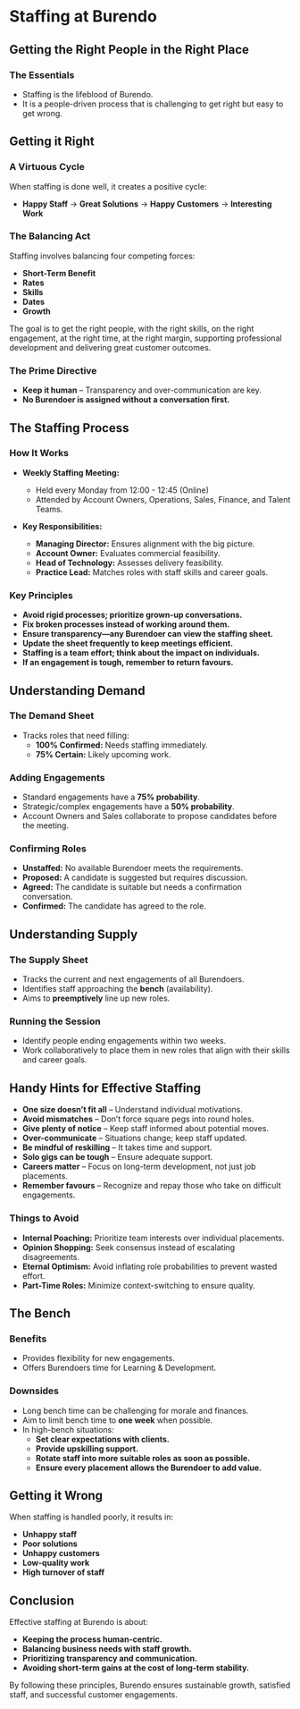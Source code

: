 # Staffing at Burendo

## Getting the Right People in the Right Place

### The Essentials
- Staffing is the lifeblood of Burendo.
- It is a people-driven process that is challenging to get right but easy to get wrong.

## Getting it Right

### A Virtuous Cycle
When staffing is done well, it creates a positive cycle:
- **Happy Staff** → **Great Solutions** → **Happy Customers** → **Interesting Work**

### The Balancing Act
Staffing involves balancing four competing forces:
- **Short-Term Benefit**
- **Rates**
- **Skills**
- **Dates**
- **Growth**

The goal is to get the right people, with the right skills, on the right engagement, at the right time, at the right margin, supporting professional development and delivering great customer outcomes.

### The Prime Directive
- **Keep it human** – Transparency and over-communication are key.
- **No Burendoer is assigned without a conversation first.**

## The Staffing Process

### How It Works
- **Weekly Staffing Meeting:**
  - Held every Monday from 12:00 - 12:45 (Online)
  - Attended by Account Owners, Operations, Sales, Finance, and Talent Teams.

- **Key Responsibilities:**
  - **Managing Director:** Ensures alignment with the big picture.
  - **Account Owner:** Evaluates commercial feasibility.
  - **Head of Technology:** Assesses delivery feasibility.
  - **Practice Lead:** Matches roles with staff skills and career goals.

### Key Principles
- **Avoid rigid processes; prioritize grown-up conversations.**
- **Fix broken processes instead of working around them.**
- **Ensure transparency—any Burendoer can view the staffing sheet.**
- **Update the sheet frequently to keep meetings efficient.**
- **Staffing is a team effort; think about the impact on individuals.**
- **If an engagement is tough, remember to return favours.**

## Understanding Demand

### The Demand Sheet
- Tracks roles that need filling:
  - **100% Confirmed:** Needs staffing immediately.
  - **75% Certain:** Likely upcoming work.

### Adding Engagements
- Standard engagements have a **75% probability**.
- Strategic/complex engagements have a **50% probability**.
- Account Owners and Sales collaborate to propose candidates before the meeting.

### Confirming Roles
- **Unstaffed:** No available Burendoer meets the requirements.
- **Proposed:** A candidate is suggested but requires discussion.
- **Agreed:** The candidate is suitable but needs a confirmation conversation.
- **Confirmed:** The candidate has agreed to the role.

## Understanding Supply

### The Supply Sheet
- Tracks the current and next engagements of all Burendoers.
- Identifies staff approaching the **bench** (availability).
- Aims to **preemptively** line up new roles.

### Running the Session
- Identify people ending engagements within two weeks.
- Work collaboratively to place them in new roles that align with their skills and career goals.

## Handy Hints for Effective Staffing

- **One size doesn’t fit all** – Understand individual motivations.
- **Avoid mismatches** – Don’t force square pegs into round holes.
- **Give plenty of notice** – Keep staff informed about potential moves.
- **Over-communicate** – Situations change; keep staff updated.
- **Be mindful of reskilling** – It takes time and support.
- **Solo gigs can be tough** – Ensure adequate support.
- **Careers matter** – Focus on long-term development, not just job placements.
- **Remember favours** – Recognize and repay those who take on difficult engagements.

### Things to Avoid
- **Internal Poaching:** Prioritize team interests over individual placements.
- **Opinion Shopping:** Seek consensus instead of escalating disagreements.
- **Eternal Optimism:** Avoid inflating role probabilities to prevent wasted effort.
- **Part-Time Roles:** Minimize context-switching to ensure quality.

## The Bench

### Benefits
- Provides flexibility for new engagements.
- Offers Burendoers time for Learning & Development.

### Downsides
- Long bench time can be challenging for morale and finances.
- Aim to limit bench time to **one week** when possible.
- In high-bench situations:
  - **Set clear expectations with clients.**
  - **Provide upskilling support.**
  - **Rotate staff into more suitable roles as soon as possible.**
  - **Ensure every placement allows the Burendoer to add value.**

## Getting it Wrong

When staffing is handled poorly, it results in:
- **Unhappy staff**
- **Poor solutions**
- **Unhappy customers**
- **Low-quality work**
- **High turnover of staff**

## Conclusion
Effective staffing at Burendo is about:
- **Keeping the process human-centric.**
- **Balancing business needs with staff growth.**
- **Prioritizing transparency and communication.**
- **Avoiding short-term gains at the cost of long-term stability.**

By following these principles, Burendo ensures sustainable growth, satisfied staff, and successful customer engagements.

